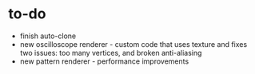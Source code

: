 # to-do

- finish auto-clone
- new oscilloscope renderer - custom code that uses texture and fixes two issues: too many vertices, and broken anti-aliasing
- new pattern renderer - performance improvements
